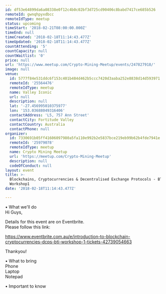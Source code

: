 ```yaml
---
id: df53e64899da6a08338e0f12c4b0c02bf3d725cd90406c8babd7417ce685b526
remoteId: gwnqhpyxdbcc
remoteIdType: meetup
status: upcoming
timeStart: '2018-02-21T08:00:00.000Z'
timeEnd: null
timeCreated: '2018-02-18T11:14:43.477Z'
timeUpdated: '2018-02-18T11:14:43.477Z'
countAttending: '5'
countCapacity: null
countWaitlist: '0'
price: null
url: 'https://www.meetup.com/Crypto-Mining-Meetup/events/247827918/'
image: null
venue:
  id: 5777f84e531ddc6f153c401b484d462b5ccc7420d3aaba252e8838d14d593971
  remoteId: '25564476'
  remoteIdType: meetup
  name: Valley Iconic
  url: null
  description: null
  lat: '-27.456995010375977'
  lon: '153.03688049316406'
  contactAddress: 'L5, 757 Ann Street'
  contactCity: Fortitude Valley
  contactCountry: Australia
  contactPhone: null
organizer:
  id: 7330691b05ff41606097980a5fa110e992b2e5837bce219eb99b62b4fde7941e
  remoteId: '25979078'
  remoteIdType: meetup
  name: Crypto Mining Meetup
  url: 'https://meetup.com/Crypto-Mining-Meetup'
  description: null
  codeOfConduct: null
layout: event
title: >-
  Blockchains, Cryptocurrencies & Decentralised Exchange Protocols - BTI
  Workshop1
date: '2018-02-18T11:14:43.477Z'

---
```

<p>• What we'll do<br/>Hi Guys,</p> <p>Details for this event are on Eventbrite.<br/>Please follow this link:</p> <p><a href="https://www.eventbrite.com.au/e/introduction-to-blockchain-cryptocurrencies-dcps-bti-workshop-1-tickets-42739054663" class="linkified">https://www.eventbrite.com.au/e/introduction-to-blockchain-cryptocurrencies-dcps-bti-workshop-1-tickets-42739054663</a></p> <p>Thankyou!</p> <p>• What to bring<br/>Phone<br/>Laptop<br/>Notepad</p> <p>• Important to know</p>
